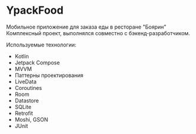 # YpackFood
Мобильное приложение для заказа еды в ресторане "Боярин"
Комплексный проект, выполнялся совместно с бэкенд-разработчиком.

Используемые технологии:
  - Kotlin
  - Jetpack Compose
  - MVVM
  - Паттерны проектирования
  - LiveData
  - Coroutines
  - Room
  - Datastore
  - SQLite
  - Retrofit
  - Moshi, GSON
  - JUnit
